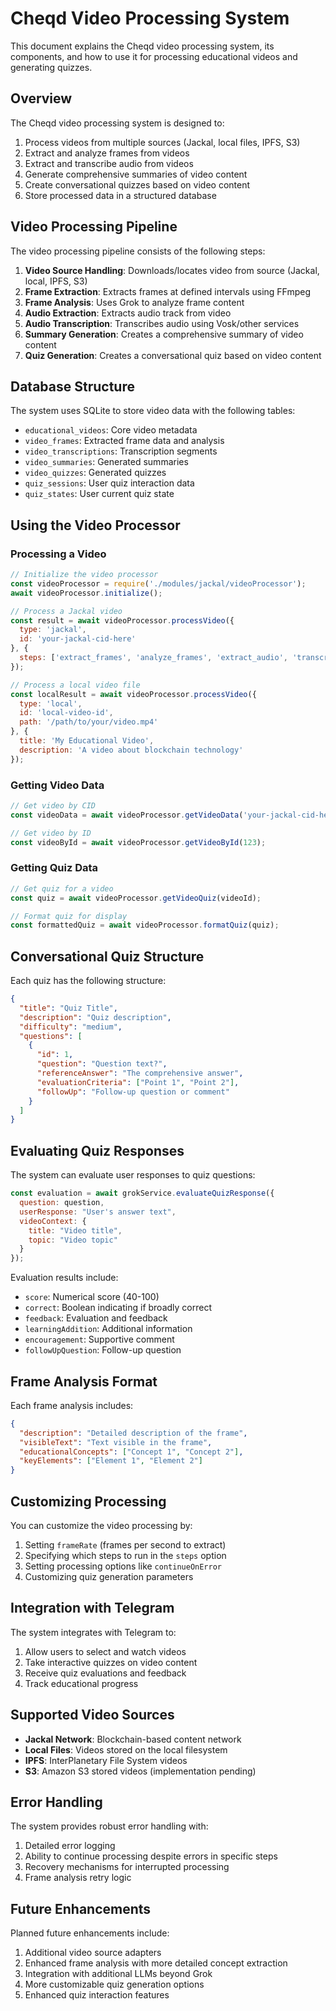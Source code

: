 # Cheqd Video Processing System

This document explains the Cheqd video processing system, its components, and how to use it for processing educational videos and generating quizzes.

## Overview

The Cheqd video processing system is designed to:

1. Process videos from multiple sources (Jackal, local files, IPFS, S3)
2. Extract and analyze frames from videos
3. Extract and transcribe audio from videos
4. Generate comprehensive summaries of video content
5. Create conversational quizzes based on video content
6. Store processed data in a structured database

## Video Processing Pipeline

The video processing pipeline consists of the following steps:

1. **Video Source Handling**: Downloads/locates video from source (Jackal, local, IPFS, S3)
2. **Frame Extraction**: Extracts frames at defined intervals using FFmpeg
3. **Frame Analysis**: Uses Grok to analyze frame content
4. **Audio Extraction**: Extracts audio track from video
5. **Audio Transcription**: Transcribes audio using Vosk/other services
6. **Summary Generation**: Creates a comprehensive summary of video content
7. **Quiz Generation**: Creates a conversational quiz based on video content

## Database Structure

The system uses SQLite to store video data with the following tables:

- `educational_videos`: Core video metadata
- `video_frames`: Extracted frame data and analysis
- `video_transcriptions`: Transcription segments
- `video_summaries`: Generated summaries
- `video_quizzes`: Generated quizzes
- `quiz_sessions`: User quiz interaction data
- `quiz_states`: User current quiz state

## Using the Video Processor

### Processing a Video

```javascript
// Initialize the video processor
const videoProcessor = require('./modules/jackal/videoProcessor');
await videoProcessor.initialize();

// Process a Jackal video
const result = await videoProcessor.processVideo({
  type: 'jackal',
  id: 'your-jackal-cid-here'
}, {
  steps: ['extract_frames', 'analyze_frames', 'extract_audio', 'transcribe_audio', 'generate_summary', 'generate_quiz']
});

// Process a local video file
const localResult = await videoProcessor.processVideo({
  type: 'local',
  id: 'local-video-id',
  path: '/path/to/your/video.mp4'
}, {
  title: 'My Educational Video',
  description: 'A video about blockchain technology'
});
```

### Getting Video Data

```javascript
// Get video by CID
const videoData = await videoProcessor.getVideoData('your-jackal-cid-here');

// Get video by ID
const videoById = await videoProcessor.getVideoById(123);
```

### Getting Quiz Data

```javascript
// Get quiz for a video
const quiz = await videoProcessor.getVideoQuiz(videoId);

// Format quiz for display
const formattedQuiz = await videoProcessor.formatQuiz(quiz);
```

## Conversational Quiz Structure

Each quiz has the following structure:

```json
{
  "title": "Quiz Title",
  "description": "Quiz description",
  "difficulty": "medium",
  "questions": [
    {
      "id": 1,
      "question": "Question text?",
      "referenceAnswer": "The comprehensive answer",
      "evaluationCriteria": ["Point 1", "Point 2"],
      "followUp": "Follow-up question or comment"
    }
  ]
}
```

## Evaluating Quiz Responses

The system can evaluate user responses to quiz questions:

```javascript
const evaluation = await grokService.evaluateQuizResponse({
  question: question,
  userResponse: "User's answer text",
  videoContext: {
    title: "Video title",
    topic: "Video topic"
  }
});
```

Evaluation results include:
- `score`: Numerical score (40-100)
- `correct`: Boolean indicating if broadly correct
- `feedback`: Evaluation and feedback
- `learningAddition`: Additional information
- `encouragement`: Supportive comment
- `followUpQuestion`: Follow-up question

## Frame Analysis Format

Each frame analysis includes:

```json
{
  "description": "Detailed description of the frame",
  "visibleText": "Text visible in the frame",
  "educationalConcepts": ["Concept 1", "Concept 2"],
  "keyElements": ["Element 1", "Element 2"]
}
```

## Customizing Processing

You can customize the video processing by:

1. Setting `frameRate` (frames per second to extract)
2. Specifying which steps to run in the `steps` option
3. Setting processing options like `continueOnError`
4. Customizing quiz generation parameters

## Integration with Telegram

The system integrates with Telegram to:
1. Allow users to select and watch videos
2. Take interactive quizzes on video content
3. Receive quiz evaluations and feedback
4. Track educational progress

## Supported Video Sources

- **Jackal Network**: Blockchain-based content network
- **Local Files**: Videos stored on the local filesystem
- **IPFS**: InterPlanetary File System videos
- **S3**: Amazon S3 stored videos (implementation pending)

## Error Handling

The system provides robust error handling with:
1. Detailed error logging
2. Ability to continue processing despite errors in specific steps
3. Recovery mechanisms for interrupted processing
4. Frame analysis retry logic

## Future Enhancements

Planned future enhancements include:
1. Additional video source adapters
2. Enhanced frame analysis with more detailed concept extraction
3. Integration with additional LLMs beyond Grok
4. More customizable quiz generation options
5. Enhanced quiz interaction features 
